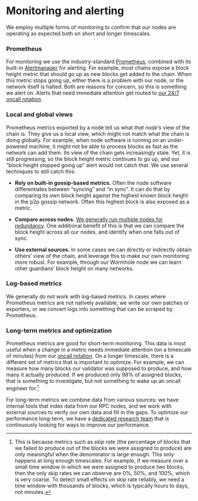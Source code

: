 # Monitoring and alerting

We employ multiple forms of monitoring
to confirm that our nodes are operating as expected
both on short and longer timescales.

### Prometheus

For monitoring we use the industry-standard [Prometheus][prometheus],
combined with its built-in [Alertmanager][alertmanager] for alerting.
For example,
most chains expose a block height metric
that should go up as new blocks get added to the chain.
When this metric stops going up,
either there is a problem with our node,
or the network itself is halted.
Both are reasons for concern,
so this is something we alert on.
Alerts that need immediate attention get routed to [our 24/7 oncall rotation](oncall.md).

[prometheus]: https://prometheus.io/
[alertmanager]: https://prometheus.io/docs/alerting/latest/alertmanager/

### Local and global views

Prometheus metrics exported by a node tell us what _that node’s_ view of the chain is.
They give us a local view,
which might not match what the chain is doing globally.
For example,
when node software is running on an under-powered machine,
it might not be able to process blocks as fast as the network can add them.
Its view of the chain gets increasingly stale.
Yet, it is still progressing, so the block height metric continues to go up,
and our “block height stopped going up” alert would not catch that.
We use several techniques to still catch this:

 * **Rely on built-in gossip-based metrics.**
   Often the node software differentiates between “syncing” and “in sync”.
   It can do that by comparing its own block height
   against the highest known block height in the p2p gossip network.
   Often this highest block is also exposed as a metric.

 * **Compare across nodes.**
   [We generally run multiple nodes for redundancy](reliable-systems.md).
   One additional benefit of this
   is that we can compare the block height across all our nodes,
   and identify when one falls out of sync.

 * **Use external sources.**
   In some cases we can directly or indirectly obtain others’ view of the chain,
   and leverage this to make our own monitoring more robust.
   For example, through our Wormhole node
   we can learn other guardians’ block height on many networks.

### Log-based metrics

We generally do not work with log-based metrics.
In cases where Prometheus metrics are not natively available,
we write our own patches or exporters,
or we convert logs into something that can be scraped by Prometheus.

### Long-term metrics and optimization

Prometheus metrics are good for short-term monitoring.
This data is most useful
when a change in a metric needs immediate attention
(on a timescale of minutes)
from our [oncall rotation](oncall.md).
On a longer timescale,
there is a different set of metrics that is important to optimize.
For example,
we can measure how many blocks our validator was supposed to produce,
and how many it actually produced.
If we produced only 98% of assigned blocks,
that is something to investigate,
but not something to wake up an oncall engineer for.[^1]

For long-term metrics we combine data from various sources:
we have internal tools that index data from our RPC nodes,
and we work with external sources to verify our own data and fill in the gaps.
To optimize our performance long-term,
we have a [dedicated research team][research] that is continuously
looking for ways to improve our performance.

[research]: https://chorus.one/crypto-research

[^1]: This is because metrics such as _skip rate_
(the percentage of blocks that we failed to produce out of the blocks we were assigned to produce)
are only meaningful when the denominator is large enough.
This only happens at long enough timescales.
For example,
if we measure over a small time window in which we were assigned to produce two blocks,
then the only skip rates we can observe are 0%, 50%, and 100%,
which is very coarse.
To detect small effects on skip rate reliably,
we need a time window with thousands of blocks,
which is typically hours to days,
not minutes.


